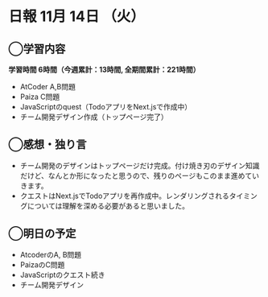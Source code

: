 # 日報  11月 14日 （火）

## ◯学習内容

**学習時間  6時間（今週累計：13時間, 全期間累計：221時間）**
- AtCoder A,B問題
- Paiza C問題
- JavaScriptのquest（TodoアプリをNext.jsで作成中）
- チーム開発デザイン作成（トップページ完了）

## ◯感想・独り言
- チーム開発のデザインはトップページだけ完成。付け焼き刃のデザイン知識だけど、なんとか形になったと思うので、残りのページもこのまま進めていきます。
- クエストはNext.jsでTodoアプリを再作成中。レンダリングされるタイミングについては理解を深める必要があると思いました。

## ◯明日の予定
- AtcoderのA, B問題
- PaizaのC問題
- JavaScriptのクエスト続き
- チーム開発デザイン